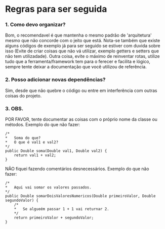 # Regras para ser seguida

### 1. Como devo organizar?
Bom, o recomendavel é que mantenha o mesmo padrão de 'arquitetura' mesmo que não concorde com o jeito que está. Nota-se também que existe alguns códigos de exemplo já para ser seguido se estiver com duvida sobre isso (Evite de criar coisas que não vá utilizar, exemplo getters e setters que não tem utilizadade). Outra coisa, evite o máximo de reinventar rotas, utilize tudo que a ferramenta/framework tem para o ferecer e facilita e lógico, sempre tente deixar a documentação que você utilizou de referência.

### 2. Posso adicionar novas dependências?
Sim, desde que não quebre o código ou entre em interferência com outras coisas do projeto.

### 3. OBS.
POR FAVOR, tente documentar as coisas com o próprio nome da classe ou métodos. Exemplo do que não fazer:

    /*  
    *   Soma do que?
    *   O que é val1 e val2?
    */
    public Double soma(Double val1, Double val2) {
        return val1 + val2;
    }

NÃO fiquei fazendo comentários desnecessários. Exemplo do que não fazer:
    
    
    /* 
    *   Aqui vai somar os valores passados.
    */
    public Double somarDoisValoresNumericos(Double primeiroValor, Double segundoValor) {
        /* 
        *   Se algueém passar 1 + 1 vai returnar 2.
        */
        return primeiroValor + segundoValor;
    }